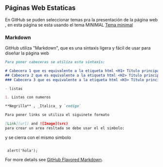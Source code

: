 ## Páginas Web Estaticas

En GitHub se puden seleccionar temas pra la presentación de la página web , en esta página se esta usando el tema MINIMAL [Tema minimal](https://github.com/htroya/Presentacion/settings/pages/themes?select=minimal&source=main&source_dir=%2F)

### Markdown
GitHub utiliza "Markdown", que es una sintaxis ligera y fácil de usar para diseñar la página web 

```markdown
Para poner cabeceras se utiliza esta sintaxis:

# Cabecera 1 que es equivalente a la etiqueta html <H1> Título principal </ h1>
## Cabecera 2 que es equivalente a la etiqueta html <H2> Título principal </ h2>
### Cabecera 3 que es equivalente a la etiqueta html <H3> Título principal </ h3>

- listas

1. Listas con numeros

**Negrilla** , _Italica_ y `codigo` 

Para poner links se utiliza el siguinete formato 

[Link](url) and ![Image](src)
para crear un area resltada se debe usar el el simbolo:

 ```  
 y se cierra con el mismo simbolo 
 ``` 
 
```
`  alert('hola');
`

For more details see [GitHub Flavored Markdown](https://guides.github.com/features/mastering-markdown/).


